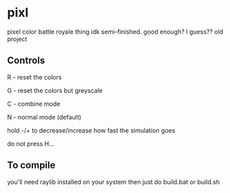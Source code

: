 # pixl
pixel color battle royale thing idk
semi-finished. good enough? I guess?? old project

## Controls
R - reset the colors

G - reset the colors but greyscale

C - combine mode

N - normal mode (default)

hold -/+ to decrease/increase how fast the simulation goes

do not press H...

## To compile
you'll need raylib installed on your system
then just do build.bat or build.sh
